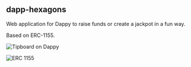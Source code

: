 ## dapp-hexagons

Web application for Dappy to raise funds or create a jackpot in a fun way.

Based on ERC-1155.

![Tipboard on Dappy](https://github.com/fabcotech/dapp-tipboard)

![ERC 1155](https://github.com/fabcotech/rchain-erc1155)
